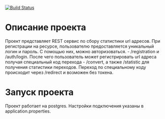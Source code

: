 [![Build Status](https://app.travis-ci.com/BBergsJ/job4j_url_shortcut.svg?branch=master)](https://app.travis-ci.com/BBergsJ/job4j_url_shortcut)

# Описание проекта
Проект представляет REST сервис по сбору статистики url адресов.
При регистрации на ресурсе, пользователю предоставляется уникальный логин и пароль.
С помощью них, можно авторизоваться. - /registration и /auth/login.
После чего пользователь может регистрировать url адреса получая специальный код перехода - /convert, а также /statistic для получения статистики переходов.
Переход по специальному коду происходит через /redirect и возможен без токена.
# Запуск проекта
Проект работает на postgres. Настройки подключения указаны в application.properties.
